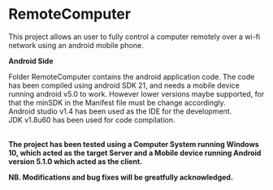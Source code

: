 # RemoteComputer
This project allows an user to fully control a computer remotely over a wi-fi network using an android mobile phone.
<br>

<b>Android Side</b>
<p>
Folder RemoteComputer contains the android application code. The code has been compiled using android SDK 21, and needs a mobile device running android v5.0 to work. However lower versions maybe supported, for that the minSDK in the Manifest file must be change accordingly.
<br>Android studio v1.4 has been used as the IDE for the development.
<br>JDK v1.8u60 has been used for code compilation.
</p>
<br>
<b> The project has been tested using a Computer System running Windows 10, which acted as the target Server and a 
Mobile device running Android version 5.1.0 which acted as the client.</b>

<b>NB. Modifications and bug fixes will be greatfully acknowledged.
